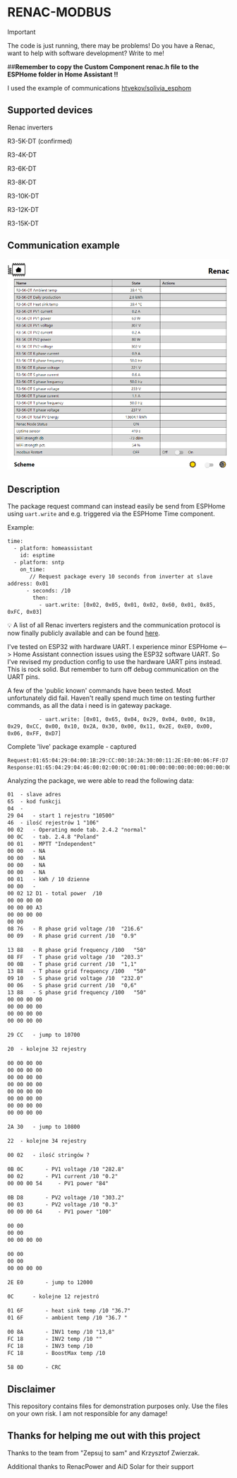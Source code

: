 # RENAC-MODBUS

> [!IMPORTANT]
> The code is just running, there may be problems! Do you have a Renac, want to help with software development? Write to me! 

##**Remember to copy the Custom Component renac.h file to the ESPHome folder in Home Assistant !!**

I used the example of communications [htvekov/solivia_esphom](https://github.com/htvekov/solivia_esphome)

**Supported devices** 
---
Renac inverters

R3-5K-DT (confirmed)

R3-4K-DT

R3-6K-DT

R3-8K-DT

R3-10K-DT

R3-12K-DT

R3-15K-DT

**Communication example**
---
![Komunikacja](https://github.com/HA1Andrzej/RENAC-MODBUS/blob/main/przyklad%20komunikacji.png)

**Description**
---
The package request command can instead easily be send from ESPHome using ```uart.write``` and e.g. triggered via the ESPHome Time component.

Example: 
```
time:
  - platform: homeassistant
    id: esptime
  - platform: sntp
    on_time:
       // Request package every 10 seconds from inverter at slave address: 0x01
      - seconds: /10
        then:
          - uart.write: [0x02, 0x05, 0x01, 0x02, 0x60, 0x01, 0x85, 0xFC, 0x03]

```

💡 A list of all Renac inverters registers and the communication protocol is now finally publicly available and can be found [here](https://github.com/HA1Andrzej/RENAC-MODBUS/blob/main/RenacPower_On-Grid%20Inverter%20Modbus%20Protocol%20V0.02.pdf).

I've tested on ESP32 with hardware UART. I experience minor ESPHome <--> Home Assistant connection issues using the ESP32 software UART. So I've revised my production config to use the hardware UART pins instead. This is rock solid. But remember to turn off debug communication on the UART pins.

A few of the 'public known' commands have been tested. Most unfortunately did fail. Haven't really spend much time on testing further commands, as all the data i need is in gateway package.
```
          - uart.write: [0x01, 0x65, 0x04, 0x29, 0x04, 0x00, 0x1B, 0x29, 0xCC, 0x00, 0x10, 0x2A, 0x30, 0x00, 0x11, 0x2E, 0xE0, 0x00, 0x06, 0xFF, 0xD7]
```

Complete 'live' package example - captured 
```
Request:01:65:04:29:04:00:1B:29:CC:00:10:2A:30:00:11:2E:E0:00:06:FF:D7
Response:01:65:04:29:04:46:00:02:00:0C:00:01:00:00:00:00:00:00:00:00:00:19:00:00:00:02:13:68:00:00:00:00:00:00:00:7B:00:00:00:00:00:00:08:E8:00:09:13:88:09:60:00:0B:13:88:08:D3:00:06:13:88:00:00:00:00:00:00:00:00:00:00:00:00:00:00:00:00:29:CC:20:00:00:00:00:00:00:00:00:00:00:00:00:00:00:00:00:00:00:00:00:00:00:00:00:00:00:00:00:00:00:00:00:2A:30:22:00:02:09:CB:00:02:00:00:00:3A:0C:8D:00:02:00:00:00:57:00:00:00:00:00:00:00:00:00:00:00:00:00:00:00:00:2E:E0
```
Analyzing the package, we were able to read the following data: 

```
01 	- slave adres
65 	- kod funkcji
04 	- 
29 04 	- start 1 rejestru "10500" 
46 	- ilość rejestrów 1 "106"
00 02 	- Operating mode tab. 2.4.2 "normal" 
00 0C 	- tab. 2.4.8 "Poland"
00 01 	- MPTT "Independent"
00 00 	- NA
00 00	- NA
00 00   - NA
00 00   - NA
00 01	- kWh / 10 dzienne 
00 00 	- 
00 02 12 D1 - total power  /10
00 00 00 00
00 00 00 A3 
00 00 00 00 
00 00 
08 76 	- R phase grid voltage /10 	"216.6"
00 09 	- R phase grid current /10 	"0.9"

13 88	- R phase grid frequency /100 	"50"
08 FF   - T phase grid voltage /10 	"203.3"
00 0B 	- T phase grid current /10 	"1,1"
13 88 	- T phase grid frequency /100 	"50"
09 10 	- S phase grid voltage /10 	"232.0"
00 06 	- S phase grid current /10 	"0,6"
13 88 	- S phase grid frequency /100 	"50"
00 00 00 00
00 00 00 00 
00 00 00 00 
00 00 00 00 

29 CC 	- jump to 10700 

20 	- kolejne 32 rejestry

00 00 00 00
00 00 00 00
00 00 00 00
00 00 00 00
00 00 00 00 
00 00 00 00
00 00 00 00
00 00 00 00 

2A 30 	- jump to 10800 

22 	- kolejne 34 rejestry

00 02	- ilość stringów ?

0B 0C 		- PV1 voltage /10 "282.8"
00 02 		- PV1 current /10 "0.2"
00 00 00 54 	- PV1 power "84"

0B D8		- PV2 voltage /10 "303.2" 
00 03		- PV2 voltage /10 "0.3"
00 00 00 64 	- PV1 power "100"

00 00 
00 00 
00 00 00 00 

00 00 
00 00
00 00 00 00 

2E E0 		- jump to 12000

0C		- kolejne 12 rejestró 

01 6F 		- heat sink temp /10 "36.7"
01 6F 		- ambient temp /10 "36.7 "

00 8A 		- INV1 temp /10 "13,8"
FC 18 		- INV2 temp /10	""
FC 18 		- INV3 temp /10
FC 18 		- BoostMax temp /10

58 0D		- CRC
```

Disclaimer
---

This repository contains files for demonstration purposes only. Use the files on your own risk. I am not responsible for any damage!

Thanks for helping me out with this project
---
Thanks to the team from "Zepsuj to sam" and Krzysztof Zwierzak. 

Additional thanks to RenacPower and AiD Solar for their support 
